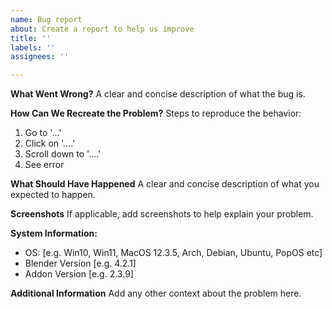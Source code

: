 ```yaml
---
name: Bug report
about: Create a report to help us improve
title: ''
labels: ''
assignees: ''

---
```


**What Went Wrong?**
A clear and concise description of what the bug is.

**How Can We Recreate the Problem?**
Steps to reproduce the behavior:
1. Go to '...'
2. Click on '....'
3. Scroll down to '....'
4. See error

**What Should Have Happened**
A clear and concise description of what you expected to happen.

**Screenshots**
If applicable, add screenshots to help explain your problem.

**System Information:**
 - OS: [e.g. Win10, Win11, MacOS 12.3.5, Arch, Debian, Ubuntu, PopOS etc]
 - Blender Version [e.g. 4.2.1]
- Addon Version [e.g. 2.3.9]

**Additional Information**
Add any other context about the problem here.
